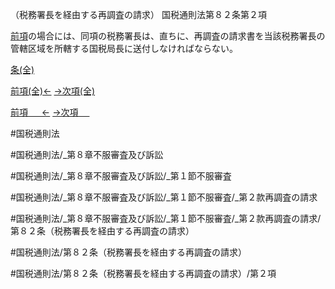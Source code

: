 （税務署長を経由する再調査の請求）
国税通則法第８２条第２項

[前項](国税通則法＿＿＿＿＿第８２条第１項)の場合には、同項の税務署長は、直ちに、再調査の請求書を当該税務署長の管轄区域を所轄する国税局長に送付しなければならない。

[条(全)](国税通則法＿＿＿＿＿第８２条_.md)

[前項(全)←](国税通則法＿＿＿＿＿第８２条第１項_.md)    [→次項(全)](国税通則法＿＿＿＿＿第８２条第３項_.md)

[前項 　 ←](国税通則法＿＿＿＿＿第８２条第１項.md)    [→次項 　 ](国税通則法＿＿＿＿＿第８２条第３項.md)



#国税通則法

#国税通則法/_第８章不服審査及び訴訟

#国税通則法/_第８章不服審査及び訴訟/_第１節不服審査

#国税通則法/_第８章不服審査及び訴訟/_第１節不服審査/_第２款再調査の請求

#国税通則法/_第８章不服審査及び訴訟/_第１節不服審査/_第２款再調査の請求/第８２条（税務署長を経由する再調査の請求）

#国税通則法/第８２条（税務署長を経由する再調査の請求）

#国税通則法/第８２条（税務署長を経由する再調査の請求）/第２項

